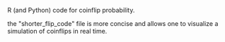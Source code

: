 R (and Python) code for coinflip probability.

the "shorter_flip_code" file is more concise and allows one to visualize a simulation of coinflips in real time.
